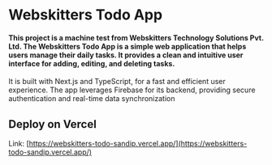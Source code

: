 # Webskitters Todo App

#### This project is a machine test from Webskitters Technology Solutions Pvt. Ltd. The Webskitters Todo App is a simple web application that helps users manage their daily tasks. It provides a clean and intuitive user interface for adding, editing, and deleting tasks.

It is built with Next.js and TypeScript, for a fast and efficient user experience.
The app leverages Firebase for its backend, providing secure authentication and real-time data synchronization

## Deploy on Vercel

Link: [https://webskitters-todo-sandip.vercel.app/](https://webskitters-todo-sandip.vercel.app/)
